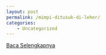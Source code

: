 ```yaml
---
layout: post
permalink: /mimpi-ditusuk-di-leher/
categories:
    - Uncategorized
---
```


[Baca Selengkapnya](/07)